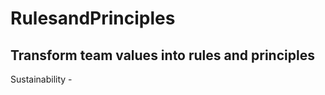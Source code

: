 # RulesandPrinciples
## Transform team values into rules and principles

Sustainability -
<!--
Responsibility -

Protection of Privacy -

Ethics -

Respect for all members -

Gaming -

